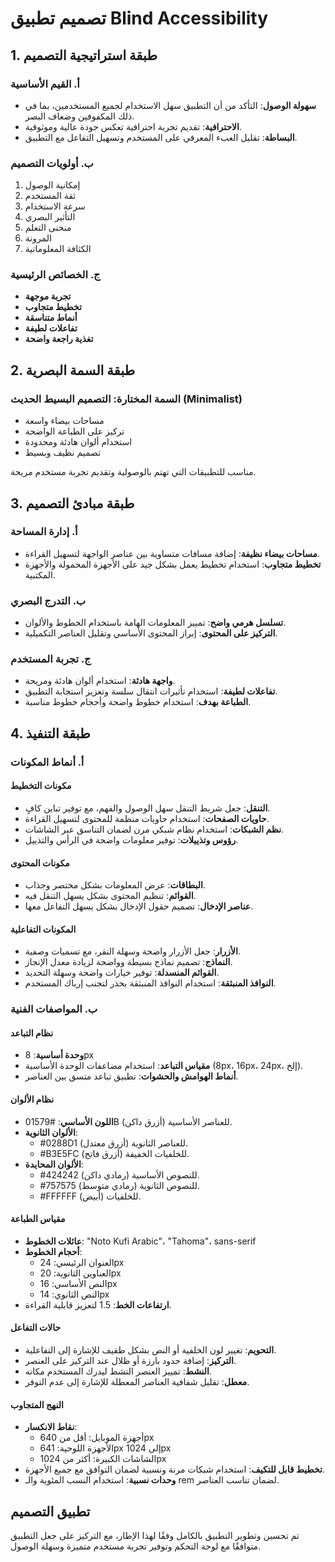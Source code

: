 # تصميم تطبيق Blind Accessibility

## 1. طبقة استراتيجية التصميم

### أ. القيم الأساسية

- **سهولة الوصول**: التأكد من أن التطبيق سهل الاستخدام لجميع المستخدمين، بما في ذلك المكفوفين وضعاف البصر.
- **الاحترافية**: تقديم تجربة احترافية تعكس جودة عالية وموثوقية.
- **البساطة**: تقليل العبء المعرفي على المستخدم وتسهيل التفاعل مع التطبيق.

### ب. أولويات التصميم

1. إمكانية الوصول
2. ثقة المستخدم
3. سرعة الاستخدام
4. التأثير البصري
5. منحنى التعلم
6. المرونة
7. الكثافة المعلوماتية

### ج. الخصائص الرئيسية

- **تجربة موجهة**
- **تخطيط متجاوب**
- **أنماط متناسقة**
- **تفاعلات لطيفة**
- **تغذية راجعة واضحة**

## 2. طبقة السمة البصرية

### السمة المختارة: **التصميم البسيط الحديث (Minimalist)**

- مساحات بيضاء واسعة
- تركيز على الطباعة الواضحة
- استخدام ألوان هادئة ومحدودة
- تصميم نظيف وبسيط

مناسب للتطبيقات التي تهتم بالوصولية وتقديم تجربة مستخدم مريحة.

## 3. طبقة مبادئ التصميم

### أ. إدارة المساحة

- **مساحات بيضاء نظيفة**: إضافة مسافات متساوية بين عناصر الواجهة لتسهيل القراءة.
- **تخطيط متجاوب**: استخدام تخطيط يعمل بشكل جيد على الأجهزة المحمولة والأجهزة المكتبية.

### ب. التدرج البصري

- **تسلسل هرمي واضح**: تمييز المعلومات الهامة باستخدام الخطوط والألوان.
- **التركيز على المحتوى**: إبراز المحتوى الأساسي وتقليل العناصر التكميلية.

### ج. تجربة المستخدم

- **واجهة هادئة**: استخدام ألوان هادئة ومريحة.
- **تفاعلات لطيفة**: استخدام تأثيرات انتقال سلسة وتعزيز استجابة التطبيق.
- **الطباعة بهدف**: استخدام خطوط واضحة وأحجام خطوط مناسبة.

## 4. طبقة التنفيذ

### أ. أنماط المكونات

#### مكونات التخطيط

- **التنقل**: جعل شريط التنقل سهل الوصول والفهم، مع توفير تباين كافٍ.
- **حاويات الصفحات**: استخدام حاويات منظمة للمحتوى لتسهيل القراءة.
- **نظم الشبكات**: استخدام نظام شبكي مرن لضمان التناسق عبر الشاشات.
- **رؤوس وتذييلات**: توفير معلومات واضحة في الرأس والتذييل.

#### مكونات المحتوى

- **البطاقات**: عرض المعلومات بشكل مختصر وجذاب.
- **القوائم**: تنظيم المحتوى بشكل يسهل التنقل فيه.
- **عناصر الإدخال**: تصميم حقول الإدخال بشكل يسهل التفاعل معها.

#### المكونات التفاعلية

- **الأزرار**: جعل الأزرار واضحة وسهلة النقر، مع تسميات وصفية.
- **النماذج**: تصميم نماذج بسيطة وواضحة لزيادة معدل الإنجاز.
- **القوائم المنسدلة**: توفير خيارات واضحة وسهلة التحديد.
- **النوافذ المنبثقة**: استخدام النوافذ المنبثقة بحذر لتجنب إرباك المستخدم.

### ب. المواصفات الفنية

#### نظام التباعد

- **وحدة أساسية**: 8px
- **مقياس التباعد**: استخدام مضاعفات الوحدة الأساسية (8px، 16px، 24px، إلخ).
- **أنماط الهوامش والحشوات**: تطبيق تباعد متسق بين العناصر.

#### نظام الألوان

- **اللون الأساسي**: #01579B (أزرق داكن) للعناصر الأساسية.
- **الألوان الثانوية**: 
  - #0288D1 (أزرق معتدل) للعناصر الثانوية.
  - #B3E5FC (أزرق فاتح) للخلفيات الخفيفة.
- **الألوان المحايدة**: 
  - #424242 (رمادي داكن) للنصوص الأساسية.
  - #757575 (رمادي متوسط) للنصوص الثانوية.
  - #FFFFFF (أبيض) للخلفيات.

#### مقياس الطباعة

- **عائلات الخطوط**: "Noto Kufi Arabic"، "Tahoma"، sans-serif
- **أحجام الخطوط**:
  - العنوان الرئيسي: 24px
  - العناوين الثانوية: 20px
  - النص الأساسي: 16px
  - النص الثانوي: 14px
- **ارتفاعات الخط**: 1.5 لتعزيز قابلية القراءة.

#### حالات التفاعل

- **التحويم**: تغيير لون الخلفية أو النص بشكل طفيف للإشارة إلى التفاعلية.
- **التركيز**: إضافة حدود بارزة أو ظلال عند التركيز على العنصر.
- **النشط**: تمييز العنصر النشط ليدرك المستخدم مكانه.
- **معطل**: تقليل شفافية العناصر المعطلة للإشارة إلى عدم التوفر.

#### النهج المتجاوب

- **نقاط الانكسار**:
  - أجهزة الموبايل: أقل من 640px
  - الأجهزة اللوحية: 641px إلى 1024px
  - الشاشات الكبيرة: أكثر من 1024px
- **تخطيط قابل للتكيف**: استخدام شبكات مرنة ونسبية لضمان التوافق مع جميع الأجهزة.
- **وحدات نسبية**: استخدام النسب المئوية والـ rem لضمان تناسب العناصر.

## تطبيق التصميم

تم تحسين وتطوير التطبيق بالكامل وفقًا لهذا الإطار، مع التركيز على جعل التطبيق متوافقًا مع لوحة التحكم وتوفير تجربة مستخدم متميزة وسهلة الوصول.
